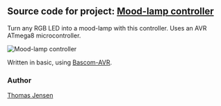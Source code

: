 ## Source code for project: [Mood-lamp controller](https://uctrl.io/projects/avr-mood-lamp-controller-with-500ma-outputs-9q7xmg)

Turn any RGB LED into a mood-lamp with this controller. Uses an AVR ATmega8 microcontroller.

![Mood-lamp controller](https://static.uctrl.net/imgs/d4wdqk.jpeg)

Written in basic, using [Bascom-AVR](http://www.mcselec.com/).

### Author
[Thomas Jensen](https://uctrl.io/@hebron)
